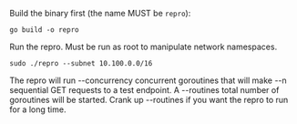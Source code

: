 Build the binary first (the name MUST be `repro`):
```
go build -o repro
```

Run the repro. Must be run as root to manipulate network namespaces.

```
sudo ./repro --subnet 10.100.0.0/16
```

The repro will run --concurrency concurrent goroutines that will make --n sequential GET requests to a test endpoint.
A --routines total number of goroutines will be started. Crank up --routines if you want the repro to run for a long time.




